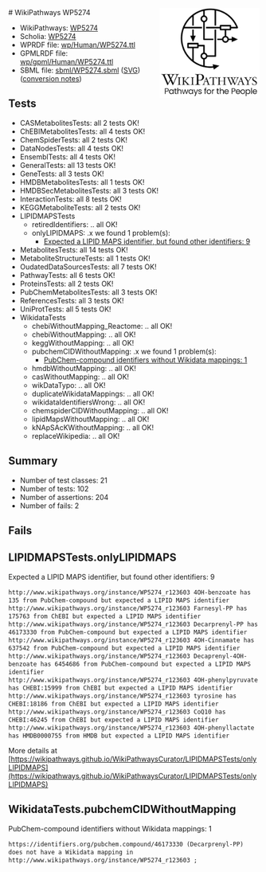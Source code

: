 <img style="float: right; width: 200px" src="../logo.png" />
# WikiPathways WP5274

* WikiPathways: [WP5274](https://identifiers.org/wikipathways:WP5274)
* Scholia: [WP5274](https://scholia.toolforge.org/wikipathways/WP5274)
* WPRDF file: [wp/Human/WP5274.ttl](../wp/Human/WP5274.ttl)
* GPMLRDF file: [wp/gpml/Human/WP5274.ttl](../wp/gpml/Human/WP5274.ttl)
* SBML file: [sbml/WP5274.sbml](../sbml/WP5274.sbml) ([SVG](../sbml/WP5274.svg)) ([conversion notes](../sbml/WP5274.txt))

## Tests
* CASMetabolitesTests: all 2 tests OK!
* ChEBIMetabolitesTests: all 4 tests OK!
* ChemSpiderTests: all 2 tests OK!
* DataNodesTests: all 4 tests OK!
* EnsemblTests: all 4 tests OK!
* GeneralTests: all 13 tests OK!
* GeneTests: all 3 tests OK!
* HMDBMetabolitesTests: all 1 tests OK!
* HMDBSecMetabolitesTests: all 3 tests OK!
* InteractionTests: all 8 tests OK!
* KEGGMetaboliteTests: all 2 tests OK!
* LIPIDMAPSTests
    * retiredIdentifiers: .. all OK!
    * onlyLIPIDMAPS: .x we found 1 problem(s):
        * [Expected a LIPID MAPS identifier, but found other identifiers: 9](#48cc60c0)
* MetabolitesTests: all 14 tests OK!
* MetaboliteStructureTests: all 1 tests OK!
* OudatedDataSourcesTests: all 7 tests OK!
* PathwayTests: all 6 tests OK!
* ProteinsTests: all 2 tests OK!
* PubChemMetabolitesTests: all 3 tests OK!
* ReferencesTests: all 3 tests OK!
* UniProtTests: all 5 tests OK!
* WikidataTests
    * chebiWithoutMapping_Reactome: .. all OK!
    * chebiWithoutMapping: .. all OK!
    * keggWithoutMapping: .. all OK!
    * pubchemCIDWithoutMapping: .x we found 1 problem(s):
        * [PubChem-compound identifiers without Wikidata mappings: 1](#e6d6fbf)
    * hmdbWithoutMapping: .. all OK!
    * casWithoutMapping: .. all OK!
    * wikDataTypo: .. all OK!
    * duplicateWikidataMappings: .. all OK!
    * wikidataIdentifiersWrong: .. all OK!
    * chemspiderCIDWithoutMapping: .. all OK!
    * lipidMapsWithoutMapping: .. all OK!
    * kNApSAcKWithoutMapping: .. all OK!
    * replaceWikipedia: .. all OK!


## Summary

* Number of test classes: 21
* Number of tests: 102
* Number of assertions: 204
* Number of fails: 2

## Fails

<a name="48cc60c0" />

## LIPIDMAPSTests.onlyLIPIDMAPS

Expected a LIPID MAPS identifier, but found other identifiers: 9
```
http://www.wikipathways.org/instance/WP5274_r123603 4OH-benzoate has 135 from PubChem-compound but expected a LIPID MAPS identifier
http://www.wikipathways.org/instance/WP5274_r123603 Farnesyl-PP has 175763 from ChEBI but expected a LIPID MAPS identifier
http://www.wikipathways.org/instance/WP5274_r123603 Decarprenyl-PP has 46173330 from PubChem-compound but expected a LIPID MAPS identifier
http://www.wikipathways.org/instance/WP5274_r123603 4OH-Cinnamate has 637542 from PubChem-compound but expected a LIPID MAPS identifier
http://www.wikipathways.org/instance/WP5274_r123603 Decaprenyl-4OH-benzoate has 6454686 from PubChem-compound but expected a LIPID MAPS identifier
http://www.wikipathways.org/instance/WP5274_r123603 4OH-phenylpyruvate has CHEBI:15999 from ChEBI but expected a LIPID MAPS identifier
http://www.wikipathways.org/instance/WP5274_r123603 tyrosine has CHEBI:18186 from ChEBI but expected a LIPID MAPS identifier
http://www.wikipathways.org/instance/WP5274_r123603 CoQ10 has CHEBI:46245 from ChEBI but expected a LIPID MAPS identifier
http://www.wikipathways.org/instance/WP5274_r123603 4OH-phenyllactate has HMDB0000755 from HMDB but expected a LIPID MAPS identifier
```

More details at [https://wikipathways.github.io/WikiPathwaysCurator/LIPIDMAPSTests/onlyLIPIDMAPS](https://wikipathways.github.io/WikiPathwaysCurator/LIPIDMAPSTests/onlyLIPIDMAPS)

<a name="e6d6fbf" />

## WikidataTests.pubchemCIDWithoutMapping

PubChem-compound identifiers without Wikidata mappings: 1
```
https://identifiers.org/pubchem.compound/46173330 (Decarprenyl-PP) does not have a Wikidata mapping in http://www.wikipathways.org/instance/WP5274_r123603 ; 
```

